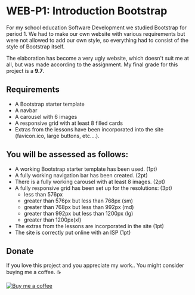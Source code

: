 # WEB-P1: Introduction Bootstrap
For my school education Software Development we studied Bootstrap for period 1. We had to make our own website with various requirements but were not allowed to add our own style, so everything had to consist of the style of Bootstrap itself.

The elaboration has become a very ugly website, which doesn't suit me at all, but was made according to the assignment. My final grade for this project is a **9.7**.

## Requirements
- A Bootstrap starter template
- A navbar
- A carousel with 6 images
- A responsive grid with at least 8 filled cards
- Extras from the lessons have been incorporated into the site (favicon.ico, large buttons, etc....).

## You will be assessed as follows:
- A working Bootstrap starter template has been used. (1pt)
- A fully working navigation bar has been created. (2pt)
- There is a fully working carousel with at least 8 images. (2pt)
- A fully responsive grid has been set up for the resolutions: (3pt)
  - less than 576px 
  - greater than 576px but less than 768px (sm)
  - greater than 768px but less than 992px (md)
  - greater than 992px but less than 1200px (lg)
  - greater than 1200px(xl)	
- The extras from the lessons are incorporated in the site (1pt)
- The site is correctly put online with an ISP (1pt)

## Donate
If you love this project and you appreciate my work.. You might consider buying me a coffee. ☕️

[![Buy me a coffee](https://camo.githubusercontent.com/031fc5a134cdca5ae3460822aba371e63f794233/68747470733a2f2f7777772e6275796d6561636f666665652e636f6d2f6173736574732f696d672f637573746f6d5f696d616765732f6f72616e67655f696d672e706e67)](https://www.buymeacoffee.com/MitchelJansen)
